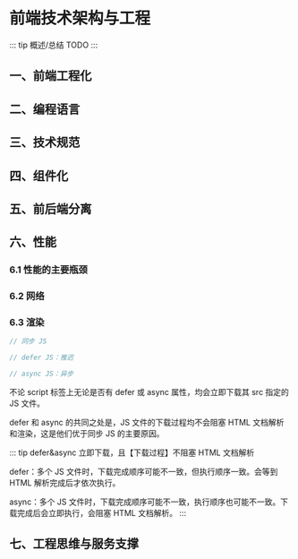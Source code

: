 # 前端技术架构与工程

::: tip 概述/总结
TODO
:::

## 一、前端工程化

## 二、编程语言

## 三、技术规范

## 四、组件化

## 五、前后端分离

## 六、性能

### 6.1 性能的主要瓶颈

### 6.2 网络

### 6.3 渲染

```js
// 同步 JS

// defer JS：推迟

// async JS：异步
```

不论 script 标签上无论是否有 defer 或 async 属性，均会立即下载其 src 指定的 JS 文件。

defer 和 async 的共同之处是，JS 文件的下载过程均不会阻塞 HTML 文档解析和渲染，这是他们优于同步 JS 的主要原因。

::: tip defer&async
立即下载，且【下载过程】不阻塞 HTML 文档解析

defer：多个 JS 文件时，下载完成顺序可能不一致，但执行顺序一致。会等到 HTML 解析完成后才依次执行。

async：多个 JS 文件时，下载完成顺序可能不一致，执行顺序也可能不一致。下载完成后会立即执行，会阻塞 HTML 文档解析。
:::

## 七、工程思维与服务支撑
